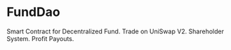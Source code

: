 # FundDao
Smart Contract for Decentralized Fund.   Trade on UniSwap V2.  Shareholder System.  Profit Payouts.
